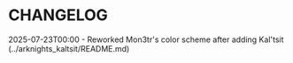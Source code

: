 # CHANGELOG

2025-07-23T00:00 - Reworked Mon3tr's color scheme after adding Kal'tsit (../arknights_kaltsit/README.md)